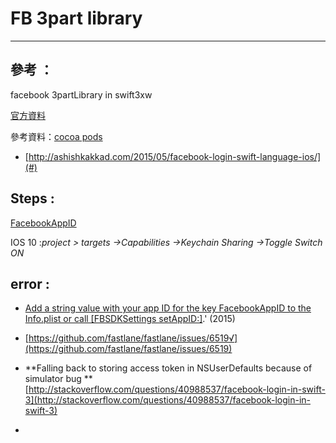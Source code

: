 # FB  3part  library

---

## 參考 ：

facebook 3partLibrary  in swift3xw

[官方資料](https://developers.facebook.com/docs/swift/login)

參考資料：[cocoa pods](http://www.appcoda.com.tw/cocoapods/)

* [http://ashishkakkad.com/2015/05/facebook-login-swift-language-ios/](#)

## Steps :

[FacebookAppID](https://sofree.cc/apply-facebook-app-id/)

IOS 10 :_project &gt; targets -&gt;Capabilities -&gt;Keychain Sharing -&gt;Toggle Switch ON_

## error :

* [Add a string value with your app ID for the key FacebookAppID to the Info.plist or call \[FBSDKSettings setAppID:\]](http://stackoverflow.com/questions/27837935/facebook-sdk-fbsession-no-appid-provided).' \(2015\)

* [https://github.com/fastlane/fastlane/issues/6519√](https://github.com/fastlane/fastlane/issues/6519)

* **Falling back to storing access token in NSUserDefaults because of simulator bug **[http://stackoverflow.com/questions/40988537/facebook-login-in-swift-3](http://stackoverflow.com/questions/40988537/facebook-login-in-swift-3)

* 


